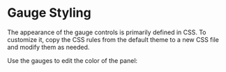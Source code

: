 Gauge Styling
=============

The appearance of the gauge controls is primarily defined in CSS. To customize it, copy the CSS rules from the default theme to a new CSS file and modify them as needed.

Use the gauges to edit the color of the panel: